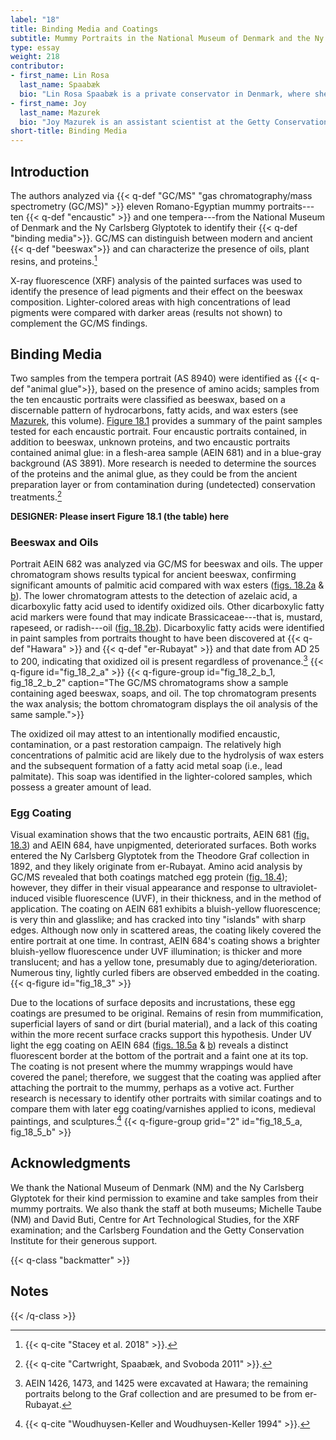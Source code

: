 ```yaml
---
label: "18"
title: Binding Media and Coatings
subtitle: Mummy Portraits in the National Museum of Denmark and the Ny Carlsberg Glyptotek
type: essay
weight: 218
contributor:
- first_name: Lin Rosa
  last_name: Spaabæk
  bio: "Lin Rosa Spaabæk is a private conservator in Denmark, where she has restored and studied the collection of mummy portraits at the Ny Carlsberg Glyptotek. Spaabæk obtained her bachelor's degree in paintings conservation from the Royal Academy of Fine Arts, School of Conservation, Copenhagen; there she also completed her master's thesis on the study of mummy portraits. Spaabæk has been a consultant on funerary portraits at the Egyptian Museum in Cairo."
- first_name: Joy
  last_name: Mazurek
  bio: "Joy Mazurek is an assistant scientist at the Getty Conservation Institute, where she specializes in the identification of organic materials via gas chromatography/mass spectrometry. She obtained an MS in biology, with emphasis in microbiology, from California State University, Northridge, and a BS degree in biology from University of California, Davis."
short-title: Binding Media
---
```


## Introduction

The authors analyzed via {{< q-def "GC/MS" "gas chromatography/mass spectrometry (GC/MS)" >}} eleven Romano-Egyptian mummy portraits---ten {{< q-def "encaustic" >}} and one tempera---from the National Museum of Denmark and the Ny Carlsberg Glyptotek to identify their {{< q-def "binding media">}}. GC/MS can distinguish between modern and ancient {{< q-def "beeswax">}} and can characterize the presence of oils, plant resins, and proteins.[^1]

X-ray fluorescence (XRF) analysis of the painted surfaces was used to identify the presence of lead pigments and their effect on the beeswax composition. Lighter-colored areas with high concentrations of lead pigments were compared with darker areas (results not shown) to complement the GC/MS findings.

## Binding Media

Two samples from the tempera portrait (AS 8940) were identified as {{< q-def "animal glue">}}, based on the presence of amino acids; samples from the ten encaustic portraits were classified as beeswax, based on a discernable pattern of hydrocarbons, fatty acids, and wax esters (see [Mazurek](/part-two/17/), this volume). [Figure 18.1](#fig_18_1) provides a summary of the paint samples tested for each encaustic portrait. Four encaustic portraits contained, in addition to beeswax, unknown proteins, and two encaustic portraits contained animal glue: in a flesh-area sample (AEIN 681) and in a blue-gray background (AS 3891). More research is needed to determine the sources of the proteins and the animal glue, as they could be from the ancient preparation layer or from contamination during (undetected) conservation treatments.[^2]

**DESIGNER: Please insert Figure 18.1 (the table) here**

### Beeswax and Oils

Portrait AEIN 682 was analyzed via GC/MS for beeswax and oils. The upper chromatogram shows results typical for ancient beeswax, confirming significant amounts of palmitic acid compared with wax esters ([figs. 18.2a](#fig_18_2_a) & [b](fig_18_2_b_1)). The lower chromatogram attests to the detection of azelaic acid, a dicarboxylic fatty acid used to identify oxidized oils. Other dicarboxylic fatty acid markers were found that may indicate Brassicaceae---that is, mustard, rapeseed, or radish---oil ([fig. 18.2b](#fig_18_2_b_2)). Dicarboxylic fatty acids were identified in paint samples from portraits thought to have been discovered at {{< q-def "Hawara" >}} and {{< q-def "er-Rubayat" >}} and that date from AD 25 to 200, indicating that oxidized oil is present regardless of provenance.[^3]
{{< q-figure id="fig_18_2_a" >}}
{{< q-figure-group id="fig_18_2_b_1, fig_18_2_b_2" caption="The GC/MS chromatograms show a sample containing aged beeswax, soaps, and oil. The top chromatogram presents the wax analysis; the bottom chromatogram displays the oil analysis of the same sample.">}}

The oxidized oil may attest to an intentionally modified encaustic, contamination, or a past restoration campaign. The relatively high concentrations of palmitic acid are likely due to the hydrolysis of wax esters and the subsequent formation of a fatty acid metal soap (i.e., lead palmitate). This soap was identified in the lighter-colored samples, which possess a greater amount of lead.

### Egg Coating

Visual examination shows that the two encaustic portraits, AEIN 681 ([fig. 18.3](#fig_18_3)) and AEIN 684, have unpigmented, deteriorated surfaces. Both works entered the Ny Carlsberg Glyptotek from the Theodore Graf collection in 1892, and they likely originate from er-Rubayat. Amino acid analysis by GC/MS revealed that both coatings matched egg protein ([fig. 18.4](#fig_18_4)); however, they differ in their visual appearance and response to ultraviolet-induced visible fluorescence (UVF), in their thickness, and in the method of application. The coating on AEIN 681 exhibits a bluish-yellow fluorescence; is very thin and glasslike; and has cracked into tiny "islands" with sharp edges. Although now only in scattered areas, the coating likely covered the entire portrait at one time. In contrast, AEIN 684's coating shows a brighter bluish-yellow fluorescence under UVF illumination; is thicker and more translucent; and has a yellow tone, presumably due to aging/deterioration. Numerous tiny, lightly curled fibers are observed embedded in the coating.
{{< q-figure id="fig_18_3" >}}

Due to the locations of surface deposits and incrustations, these egg coatings are presumed to be original. Remains of resin from mummification, superficial layers of sand or dirt (burial material), and a lack of this coating within the more recent surface cracks support this hypothesis. Under UV light the egg coating on AEIN 684 ([figs. 18.5a](#fig_18_5_a) & [b](#fig_18_5_b)) reveals a distinct fluorescent border at the bottom of the portrait and a faint one at its top. The coating is not present where the mummy wrappings would have covered the panel; therefore, we suggest that the coating was applied after attaching the portrait to the mummy, perhaps as a votive act. Further research is necessary to identify other portraits with similar coatings and to compare them with later egg coating/varnishes applied to icons, medieval paintings, and sculptures.[^4]
{{< q-figure-group grid="2" id="fig_18_5_a, fig_18_5_b" >}}

## Acknowledgments

We thank the National Museum of Denmark (NM) and the Ny Carlsberg Glyptotek for their kind permission to examine and take samples from their mummy portraits. We also thank the staff at both museums; Michelle Taube (NM) and David Buti, Centre for Art Technological Studies, for the XRF examination; and the Carlsberg Foundation and the Getty Conservation Institute for their generous support.

{{< q-class "backmatter" >}}
## Notes
{{< /q-class >}}

[^1]: {{< q-cite "Stacey et al. 2018" >}}.

[^2]: {{< q-cite "Cartwright, Spaabæk, and Svoboda 2011" >}}.

[^3]: AEIN 1426, 1473, and 1425 were excavated at Hawara; the remaining portraits belong to the Graf collection and are presumed to be from er-Rubayat.

[^4]: {{< q-cite "Woudhuysen-Keller and Woudhuysen-Keller 1994" >}}.
